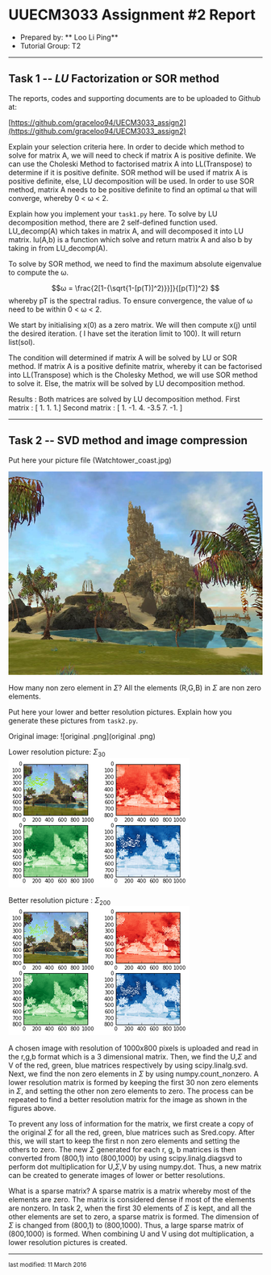 UUECM3033 Assignment #2 Report
========================================================

- Prepared by: ** Loo Li Ping**
- Tutorial Group: T2

--------------------------------------------------------

## Task 1 --  $LU$ Factorization or SOR method

The reports, codes and supporting documents are to be uploaded to Github at: 

[https://github.com/graceloo94/UECM3033_assign2](https://github.com/graceloo94/UECM3033_assign2)

Explain your selection criteria here.
In order to decide which method to solve for matrix A, we will need to check if matrix A is positive definite. We can use the Choleski Method to factorised matrix A into LL(Transpose) to determine if it is positive definite. SOR method will be used if matrix A is positive definite, else,  LU decomposition will be used. In order to use SOR method, matrix A needs to be positive definite to find an optimal ω that will converge, whereby 0 < ω < 2.

Explain how you implement your `task1.py` here.
To solve by LU decomposition method, there are 2 self-defined function used. LU_decomp(A) which takes in matrix A, and will decomposed it into LU matrix. lu(A,b) is a function which solve and return matrix A and also b by taking in from LU_decomp(A).

To solve by SOR method,  we need to find the maximum absolute eigenvalue to compute the ω. 

$$ω = \frac{2[1-{\sqrt{1-[p(T)]^2)}}]}{[p(T)]^2} $$
whereby pT is the spectral radius. To ensure convergence, the value of ω need to be within 0 < ω < 2.

We start by initialising x(0) as a zero matrix. We will then compute x(j) until the desired iteration. ( I have set the iteration limit to 100). It will return list(sol).

The condition will determined if matrix A will be solved by LU or SOR method. If matrix A is a positive definite matrix, whereby it can be factorised into LL(Transpose) which is the Cholesky Method, we will use SOR method to solve it. Else, the matrix will be solved by LU decomposition method.


Results : Both matrices are solved by LU decomposition method. 
First matrix : [ 1. 1. 1.] 
Second matrix : [ 1. -1. 4. -3.5 7. -1. ]

---------------------------------------------------------

## Task 2 -- SVD method and image compression

Put here your picture file (Watchtower_coast.jpg)

![Watchtower_coast.jpg](Watchtower_coast.jpg)

How many non zero element in $\Sigma$?
All the elements (R,G,B) in $\Sigma$  are non zero elements.

Put here your lower and better resolution pictures. Explain how you generate
these pictures from `task2.py`.

Original image:
![original .png](original .png)

Lower resolution picture: $\Sigma_{30}$
![svd_30.png](svd_30.png)

Better resolution picture : $\Sigma_{200}$
![svd_200.png](svd_200.png)

A chosen image with resolution of 1000x800 pixels is uploaded and read in the r,g,b format which is a 3 dimensional matrix. Then, we find the U,$\Sigma$ and V of the red, green, blue matrices respectively by using scipy.linalg.svd. Next, we find the non zero elements in $\Sigma$ by using numpy.count_nonzero. A lower resolution matrix is formed by keeping the first 30 non zero elements in $\Sigma$, and setting the other non zero elements to zero. The process can be repeated to find a better resolution matrix for the image as shown in the figures above.

To prevent any loss of information for the matrix, we first create a copy of the original $\Sigma$ for all the red, green, blue matrices such as Sred.copy. After this, we will start to keep the first n non zero elements and setting the others to zero. The new $\Sigma$ generated for each r, g, b matrices is then converted from (800,1) into (800,1000) by using scipy.linalg.diagsvd to perform dot multiplication for U,$\Sigma$,V by using numpy.dot. Thus, a new matrix can be created to generate images of lower or better resolutions.


What is a sparse matrix?
A sparse matrix is a matrix whereby most of the elements are zero. The matrix is considered dense if most of the elements are nonzero. In task 2, when the first 30 elements of $\Sigma$ is kept, and all the other elements are set to zero, a sparse matrix is formed. The dimension of $\Sigma$ is changed from (800,1) to (800,1000). Thus, a large sparse matrix of (800,1000) is formed. When combining U and V using dot multiplication, a lower resolution pictures is created.

-----------------------------------

<sup>last modified: 11 March 2016</sup>

